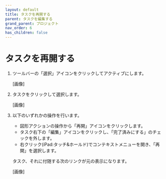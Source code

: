 ```yaml
---
layout: default
title: タスクを再開する
parent: タスクを編集する
grand_parent: プロジェクト
nav_order: 6
has_children: false
---
```


# タスクを再開する

1. ツールバーの「選択」アイコンをクリックしてアクティブにします。

    [画像]

2. タスクをクリックして選択します。

    [画像]

3. 以下のいずれかの操作を行います。
    - 図形アクションの操作から「再開」アイコンをクリックします。
    - タスク右下の「編集」アイコンをクリックし、「完了済みにする」のチェックを外します。
    - 右クリック(iPad:タッチ&ホールド)でコンテキストメニューを開き、「再開」を選択します。
    
    タスク、それに付随する次のリンクが元の表示になります。

    [画像]
